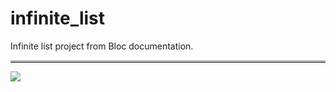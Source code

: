 # infinite_list

Infinite list project from Bloc documentation.
<br>
<hr style="border-top: 3px solid #bbb">
<img src=https://bloclibrary.dev/_astro/flutter-infinite-list.CE1vzh4s_judzf.webp></img>
